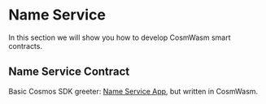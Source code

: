 # Name Service

In this section we will show you how to develop CosmWasm smart contracts.

## Name Service Contract

Basic Cosmos SDK greeter: [Name Service App](https://tutorials.cosmos.network/nameservice/tutorial/00-intro.html), but written in CosmWasm.
